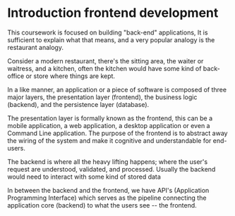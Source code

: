 # Introduction frontend development

This coursework is focused on building "back-end" applications, It is sufficient
to explain what that means, and a very popular analogy is the restaurant
analogy.

Consider a modern restaurant, there's the sitting area, the waiter or waitress,
and a kitchen, often the kitchen would have some kind of back-office or store
where things are kept.

In a like manner, an application or a piece of software is composed of three
major layers, the presentation layer (frontend), the business logic (backend),
and the persistence layer (database).

The presentation layer is formally known as the frontend, this can be a mobile
application, a web application, a desktop application or even a Command Line
application. The purpose of the frontend is to abstract away the wiring of the
system and make it cognitive and understandable for end-users.

The backend is where all the heavy lifting happens; where the user's request are
understood, validated, and processed. Usually the backend would need to interact
with some kind of stored data

In between the backend and the frontend, we have API's (Application Programming
Interface) which serves as the pipeline connecting the application core
(backend) to what the users see -- the frontend.

